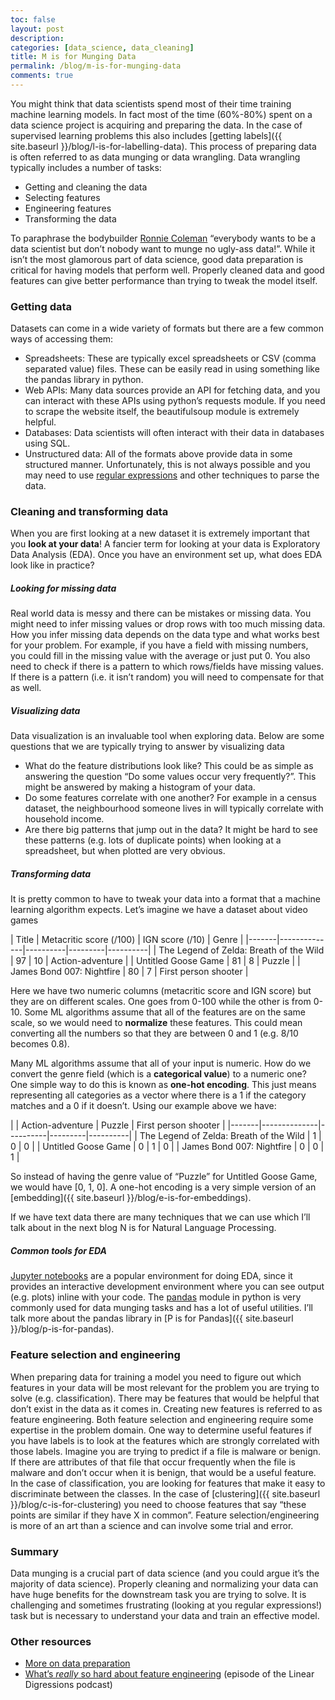 ```yaml
---
toc: false
layout: post
description: 
categories: [data_science, data_cleaning]
title: M is for Munging Data
permalink: /blog/m-is-for-munging-data
comments: true
---
```


You might think that data scientists spend most of their time training machine learning models. In fact most of the time (60%-80%) spent on a data science project is acquiring and preparing the data. In the case of supervised learning problems this also includes [getting labels]({{ site.baseurl }}/blog/l-is-for-labelling-data). This process of preparing data is often referred to as data munging or data wrangling. Data wrangling typically includes a number of tasks:

* Getting and cleaning the data
* Selecting features 
* Engineering features 
* Transforming the data

To paraphrase the bodybuilder [Ronnie Coleman](https://www.youtube.com/watch?v=4UlgXIL0-3g) “everybody wants to be a data scientist but don’t nobody want to munge no ugly-ass data!”. While it isn’t the most glamorous part of data science, good data preparation is critical for having models that perform well. Properly cleaned data and good features can give better performance than trying to tweak the model itself.

### Getting data

Datasets can come in a wide variety of formats but there are a few common ways of accessing them:

* Spreadsheets: These are typically excel spreadsheets or CSV (comma separated value) files. These can be easily read in using something like the pandas library in python.
* Web APIs: Many data sources provide an API for fetching data, and you can interact with these APIs using python’s requests module. If you need to scrape the website itself, the beautifulsoup module is extremely helpful.
* Databases: Data scientists will often interact with their data in databases using SQL.
* Unstructured data: All of the formats above provide data in some structured manner. Unfortunately, this is not always possible and you may need to use [regular expressions](https://xkcd.com/208/) and other techniques to parse the data.

### Cleaning and transforming data

When you are first looking at a new dataset it is extremely important that you **look at your data**! A fancier term for looking at your data is Exploratory Data Analysis (EDA). Once you have an environment set up, what does EDA look like in practice?

##### Looking for missing data

Real world data is messy and there can be mistakes or missing data. You might need to infer missing values or drop rows with too much missing data. How you infer missing data depends on the data type and what works best for your problem. For example, if you have a field with missing numbers, you could fill in the missing value with the average or just put 0. You also need to check if there is a pattern to which rows/fields have missing values. If there is a pattern (i.e. it isn’t random) you will need to compensate for that as well.

##### Visualizing data

Data visualization is an invaluable tool when exploring data. Below are some questions that we are typically trying to answer by visualizing data

* What do the feature distributions look like? This could be as simple as answering the question “Do some values occur very frequently?”. This might be answered by making a histogram of your data.
* Do some features correlate with one another? For example in a census dataset, the neighbourhood someone lives in will typically correlate with household income.
* Are there big patterns that jump out in the data? It might be hard to see these patterns (e.g. lots of duplicate points) when looking at a spreadsheet, but when plotted are very obvious.

##### Transforming data

It is pretty common to have to tweak your data into a format that a machine learning algorithm expects. Let’s imagine we have a dataset about video games

| Title | Metacritic score (/100) | IGN score (/10) | Genre |
|-------|--------------|----------|---------|----------|
| The Legend of Zelda: Breath of the Wild  | 97 | 10 | Action-adventure | 
| Untitled Goose Game | 81 | 8 | Puzzle |
| James Bond 007: Nightfire | 80 | 7 | First person shooter |

Here we have two numeric columns (metacritic score and IGN score) but they are on different scales. One goes from 0-100 while the other is from 0-10. Some ML algorithms assume that all of the features are on the same scale, so we would need to **normalize** these features. This could mean converting all the numbers so that they are between 0 and 1 (e.g. 8/10 becomes 0.8).

Many ML algorithms assume that all of your input is numeric. How do we convert the genre field (which is a **categorical value**) to a numeric one? One simple way to do this is known as **one-hot encoding**. This just means representing all categories as a vector where there is a 1 if the category matches and a 0 if it doesn’t. Using our example above we have:


| | Action-adventure | Puzzle | First person shooter | 
|-------|--------------|----------|---------|----------|
| The Legend of Zelda: Breath of the Wild | 1 | 0 | 0 |
| Untitled Goose Game | 0 | 1 | 0 |
| James Bond 007: Nightfire | 0 | 0 | 1 |

So instead of having the genre value of “Puzzle” for Untitled Goose Game, we would have [0, 1, 0]. A one-hot encoding is a very simple version of an [embedding]({{ site.baseurl }}/blog/e-is-for-embeddings).

If we have text data there are many techniques that we can use which I’ll talk about in the next blog N is for Natural Language Processing.

##### Common tools for EDA

[Jupyter notebooks](https://jupyter.org/) are a popular environment for doing EDA, since it provides an interactive development environment where you can see output (e.g. plots) inline with your code. The [pandas](https://pandas.pydata.org/) module in python is very commonly used for data munging tasks and has a lot of useful utilities. I’ll talk more about the pandas library in [P is for Pandas]({{ site.baseurl }}/blog/p-is-for-pandas).

### Feature selection and engineering

When preparing data for training a model you need to figure out which features in your data will be most relevant for the problem you are trying to solve (e.g. classification). There may be features that would be helpful that don’t exist in the data as it comes in. Creating new features is referred to as feature engineering. Both feature selection and engineering require some expertise in the problem domain. One way to determine useful features if you have labels is to look at the features which are strongly correlated with those labels. Imagine you are trying to predict if a file is malware or benign. If there are attributes of that file that occur frequently when the file is malware and don’t occur when it is benign, that would be a useful feature. In the case of classification, you are looking for features that make it easy to discriminate between the classes. In the case of [clustering]({{ site.baseurl }}/blog/c-is-for-clustering) you need to choose features that say “these points are similar if they have X in common”. Feature selection/engineering is more of an art than a science and can involve some trial and error. 

### Summary

Data munging is a crucial part of data science (and you could argue it’s the majority of data science). Properly cleaning and normalizing your data can have huge benefits for the downstream task you are trying to solve. It is challenging and sometimes frustrating (looking at you regular expressions!) task but is necessary to understand your data and train an effective model.

### Other resources

* [More on data preparation](https://machinelearningmastery.com/what-is-data-preparation-in-machine-learning/)
* [What’s *really* so hard about feature engineering](http://lineardigressions.com/episodes/2019/10/1/whats-really-so-hard-about-feature-engineering) (episode of the Linear Digressions podcast)


